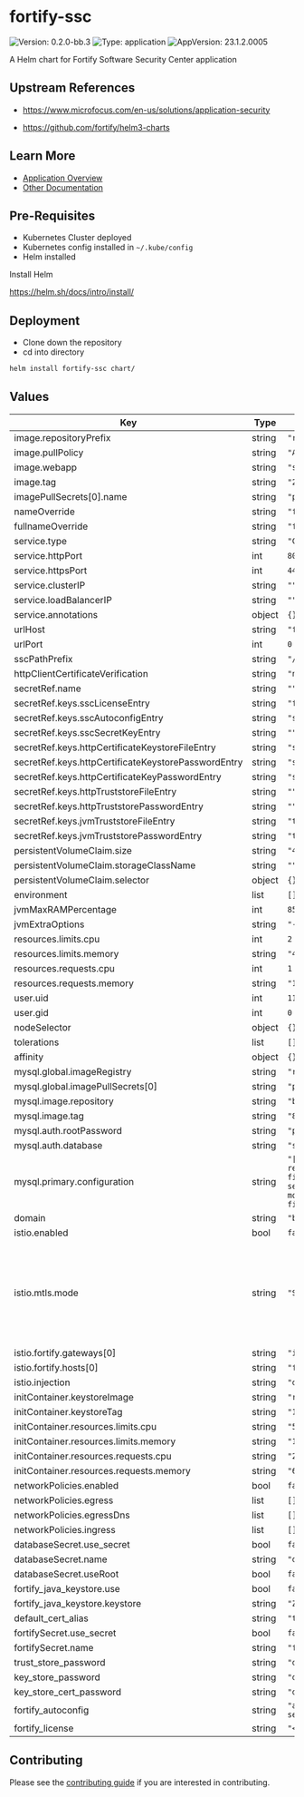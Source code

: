 # fortify-ssc

![Version: 0.2.0-bb.3](https://img.shields.io/badge/Version-0.2.0--bb.1-informational?style=flat-square) ![Type: application](https://img.shields.io/badge/Type-application-informational?style=flat-square) ![AppVersion: 23.1.2.0005](https://img.shields.io/badge/AppVersion-23.1.2.0005-informational?style=flat-square)

A Helm chart for Fortify Software Security Center application

## Upstream References
* <https://www.microfocus.com/en-us/solutions/application-security>

* <https://github.com/fortify/helm3-charts>

## Learn More
* [Application Overview](docs/overview.md)
* [Other Documentation](docs/)

## Pre-Requisites

* Kubernetes Cluster deployed
* Kubernetes config installed in `~/.kube/config`
* Helm installed

Install Helm

https://helm.sh/docs/intro/install/

## Deployment

* Clone down the repository
* cd into directory
```bash
helm install fortify-ssc chart/
```

## Values

| Key | Type | Default | Description |
|-----|------|---------|-------------|
| image.repositoryPrefix | string | `"registry1.dso.mil/ironbank/microfocus/fortify/"` |  |
| image.pullPolicy | string | `"Always"` |  |
| image.webapp | string | `"ssc"` |  |
| image.tag | string | `"23.1"` |  |
| imagePullSecrets[0].name | string | `"private-registry"` |  |
| nameOverride | string | `"fortify-ssc"` |  |
| fullnameOverride | string | `"fortify-ssc"` |  |
| service.type | string | `"ClusterIP"` |  |
| service.httpPort | int | `80` |  |
| service.httpsPort | int | `443` |  |
| service.clusterIP | string | `""` |  |
| service.loadBalancerIP | string | `""` |  |
| service.annotations | object | `{}` |  |
| urlHost | string | `"fortify.bigbang.dev"` |  |
| urlPort | int | `0` |  |
| sscPathPrefix | string | `"/"` |  |
| httpClientCertificateVerification | string | `"none"` |  |
| secretRef.name | string | `""` |  |
| secretRef.keys.sscLicenseEntry | string | `"fortify.license"` |  |
| secretRef.keys.sscAutoconfigEntry | string | `"ssc.autoconfig"` |  |
| secretRef.keys.sscSecretKeyEntry | string | `""` |  |
| secretRef.keys.httpCertificateKeystoreFileEntry | string | `"ssc-service.jks"` |  |
| secretRef.keys.httpCertificateKeystorePasswordEntry | string | `"ssc-service.jks.password"` |  |
| secretRef.keys.httpCertificateKeyPasswordEntry | string | `"ssc-service.jks.key.password"` |  |
| secretRef.keys.httpTruststoreFileEntry | string | `""` |  |
| secretRef.keys.httpTruststorePasswordEntry | string | `""` |  |
| secretRef.keys.jvmTruststoreFileEntry | string | `"truststore"` |  |
| secretRef.keys.jvmTruststorePasswordEntry | string | `"truststore.password"` |  |
| persistentVolumeClaim.size | string | `"4Gi"` |  |
| persistentVolumeClaim.storageClassName | string | `""` |  |
| persistentVolumeClaim.selector | object | `{}` |  |
| environment | list | `[]` |  |
| jvmMaxRAMPercentage | int | `85` |  |
| jvmExtraOptions | string | `"-Dcom.redhat.fips=false"` |  |
| resources.limits.cpu | int | `2` |  |
| resources.limits.memory | string | `"4Gi"` |  |
| resources.requests.cpu | int | `1` |  |
| resources.requests.memory | string | `"1Gi"` |  |
| user.uid | int | `1111` |  |
| user.gid | int | `0` |  |
| nodeSelector | object | `{}` |  |
| tolerations | list | `[]` |  |
| affinity | object | `{}` |  |
| mysql.global.imageRegistry | string | `"registry1.dso.mil/ironbank"` |  |
| mysql.global.imagePullSecrets[0] | string | `"private-registry"` |  |
| mysql.image.repository | string | `"bitnami/mysql8"` |  |
| mysql.image.tag | string | `"8.0.29-debian-10-r37"` |  |
| mysql.auth.rootPassword | string | `"password"` |  |
| mysql.auth.database | string | `"ssc_db"` |  |
| mysql.primary.configuration | string | `"[mysqld]\ndefault_authentication_plugin=mysql_native_password\nskip-name-resolve\nexplicit_defaults_for_timestamp\nbasedir=/opt/bitnami/mysql\nplugin_dir=/opt/bitnami/mysql/lib/plugin\nport=3306\nsocket=/opt/bitnami/mysql/tmp/mysql.sock\ndatadir=/bitnami/mysql/data\ntmpdir=/opt/bitnami/mysql/tmp\nbind-address=0.0.0.0\npid-file=/opt/bitnami/mysql/tmp/mysqld.pid\nlog-error=/opt/bitnami/mysql/logs/mysqld.log\ncharacter-set-server=latin1\ncollation-server=latin1_general_cs\nslow_query_log=0\nslow_query_log_file=/opt/bitnami/mysql/logs/mysqld.log\nlong_query_time=10.0\ndefault_storage_engine=INNODB\ninnodb_buffer_pool_size=512M\ninnodb_lock_wait_timeout=300\ninnodb_log_file_size=512M\nmax_allowed_packet=1G\nsql-mode=\"TRADITIONAL\"\n\n[mysqldump]\nmax_allowed_packet=1G\n\n[client]\nport=3306\nsocket=/opt/bitnami/mysql/tmp/mysql.sock\ndefault-character-set=UTF8\nplugin_dir=/opt/bitnami/mysql/lib/plugin\n\n[manager]\nport=3306\nsocket=/opt/bitnami/mysql/tmp/mysql.sock\npid-file=/opt/bitnami/mysql/tmp/mysqld.pid"` |  |
| domain | string | `"bigbang.dev"` |  |
| istio.enabled | bool | `false` |  |
| istio.mtls.mode | string | `"STRICT"` | STRICT = Allow only mutual TLS traffic, PERMISSIVE = Allow both plain text and mutual TLS traffic |
| istio.fortify.gateways[0] | string | `"istio-system/public"` |  |
| istio.fortify.hosts[0] | string | `"fortify.{{ .Values.domain }}"` |  |
| istio.injection | string | `"disabled"` |  |
| initContainer.keystoreImage | string | `"registry1.dso.mil/ironbank/redhat/openjdk/openjdk13"` |  |
| initContainer.keystoreTag | string | `"1.13.0"` |  |
| initContainer.resources.limits.cpu | string | `"500m"` |  |
| initContainer.resources.limits.memory | string | `"128Mi"` |  |
| initContainer.resources.requests.cpu | string | `"250m"` |  |
| initContainer.resources.requests.memory | string | `"64Mi"` |  |
| networkPolicies.enabled | bool | `false` |  |
| networkPolicies.egress | list | `[]` |  |
| networkPolicies.egressDns | list | `[]` |  |
| networkPolicies.ingress | list | `[]` |  |
| databaseSecret.use_secret | bool | `false` |  |
| databaseSecret.name | string | `"db-credentials-mysql"` |  |
| databaseSecret.useRoot | bool | `false` |  |
| fortify_java_keystore.use | bool | `false` |  |
| fortify_java_keystore.keystore | string | `"ZHVtbXkK"` |  |
| default_cert_alias | string | `"tomcat"` |  |
| fortifySecret.use_secret | bool | `false` |  |
| fortifySecret.name | string | `"fortify-secret"` |  |
| trust_store_password | string | `"dsoppassword"` |  |
| key_store_password | string | `"dsoppassword"` |  |
| key_store_cert_password | string | `"dsoppassword"` |  |
| fortify_autoconfig | string | `"appProperties:\n  host.validation: false\n\ndatasourceProperties:\n  db.username: root\n  db.password: password\n\n  jdbc.url: 'jdbc:mysql://fortify-mysql:3306/ssc_db?sessionVariables=collation_connection=latin1_general_cs&rewriteBatchedStatements=true'\n\ndbMigrationProperties:\n\n  migration.enabled: true\n  migration.username: root\n  migration.password: password\n"` |  |
| fortify_license | string | `"<License>\n"` |  |

## Contributing

Please see the [contributing guide](./CONTRIBUTING.md) if you are interested in contributing.
